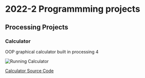 # 2022-2 Programmming projects

## Processing Projects

### Calculator

OOP graphical calculator built in processing 4

![Running Calculator]()

[Calculator Source Code]()


